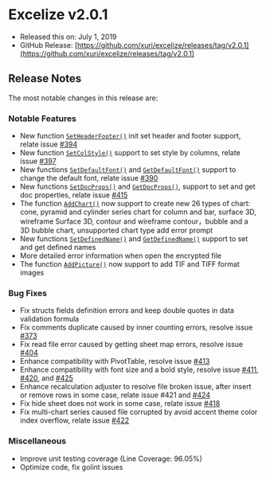 # Excelize v2.0.1

* Released this on: July 1, 2019
* GitHub Release: [https://github.com/xuri/excelize/releases/tag/v2.0.1](https://github.com/xuri/excelize/releases/tag/v2.0.1)

## Release Notes

The most notable changes in this release are:

### Notable Features

* New function [`SetHeaderFooter()`](https://pkg.go.dev/github.com/360EntSecGroup-Skylar/excelize/v2@v2.0.1#File.SetHeaderFooter) init set header and footer support, relate issue [#394](https://github.com/xuri/excelize/issues/394)
* New function [`SetColStyle()`](https://pkg.go.dev/github.com/360EntSecGroup-Skylar/excelize/v2@v2.0.1#File.SetColStyle) support to set style by columns, relate issue [#397](https://github.com/xuri/excelize/issues/397)
* New functions [`SetDefaultFont()`](https://pkg.go.dev/github.com/360EntSecGroup-Skylar/excelize/v2@v2.0.1#File.SetDefaultFont) and [`GetDefaultFont()`](https://pkg.go.dev/github.com/360EntSecGroup-Skylar/excelize/v2@v2.0.1#File.GetDefaultFont) support to change the default font, relate issue [#390](https://github.com/xuri/excelize/issues/390)
* New functions [`SetDocProps()`](https://pkg.go.dev/github.com/360EntSecGroup-Skylar/excelize/v2@v2.0.1#File.SetDocProps) and [`GetDocProps()`](https://pkg.go.dev/github.com/360EntSecGroup-Skylar/excelize/v2@v2.0.1#File.GetDocProps), support to set and get doc properties, relate issue [#415](https://github.com/xuri/excelize/issues/415)
* The function [`AddChart()`](https://pkg.go.dev/github.com/360EntSecGroup-Skylar/excelize/v2@v2.0.1#File.AddChart) now support to create new 26 types of chart: cone, pyramid and cylinder series chart for column and bar, surface 3D, wireframe Surface 3D, contour and wireframe contour，bubble and a 3D bubble chart, unsupported chart type add error prompt
* New functions [`SetDefinedName()`](https://pkg.go.dev/github.com/360EntSecGroup-Skylar/excelize/v2@v2.0.1#File.SetDefinedName) and [`GetDefinedName()`](https://pkg.go.dev/github.com/360EntSecGroup-Skylar/excelize/v2@v2.0.1#File.GetDefinedName) support to set and get defined names
* More detailed error information when open the encrypted file
* The function [`AddPicture()`](https://pkg.go.dev/github.com/360EntSecGroup-Skylar/excelize/v2@v2.0.1#File.AddPicture) now support to add TIF and TIFF format images

### Bug Fixes

* Fix structs fields definition errors and keep double quotes in data validation formula
* Fix comments duplicate caused by inner counting errors, resolve issue [#373](https://github.com/xuri/excelize/issues/373)
* Fix read file error caused by getting sheet map errors, resolve issue [#404](https://github.com/xuri/excelize/issues/404)
* Enhance compatibility with PivotTable, resolve issue [#413](https://github.com/xuri/excelize/issues/413)
* Enhance compatibility with font size and a bold style, resolve issue [#411](https://github.com/xuri/excelize/issues/411), [#420](https://github.com/xuri/excelize/issues/420), and [#425](https://github.com/xuri/excelize/issues/425)
* Enhance recalculation adjuster to resolve file broken issue, after insert or remove rows in some case, relate issue #421 and [#424](https://github.com/xuri/excelize/issues/424)
* Fix hide sheet does not work in some case, relate issue [#418](https://github.com/xuri/excelize/issues/418)
* Fix multi-chart series caused file corrupted by avoid accent theme color index overflow, relate issue [#422](https://github.com/xuri/excelize/issues/422)

### Miscellaneous

* Improve unit testing coverage (Line Coverage: 96.05%)
* Optimize code, fix golint issues
